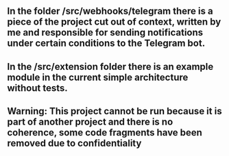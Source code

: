 ## In the folder /src/webhooks/telegram there is a piece of the project cut out of context, written by me and responsible for sending notifications under certain conditions to the Telegram bot.

## In the /src/extension folder there is an example module in the current simple architecture without tests.

## Warning: This project cannot be run because it is part of another project and there is no coherence, some code fragments have been removed due to confidentiality
